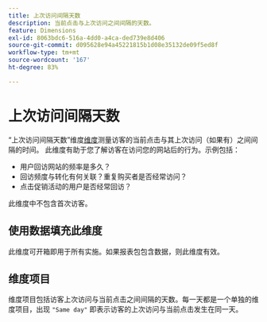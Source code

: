```yaml
---
title: 上次访问间隔天数
description: 当前点击与上次访问之间间隔的天数。
feature: Dimensions
exl-id: 8063bdc6-516a-4dd0-a4ca-ded739e8d406
source-git-commit: d095628e94a45221815b1d08e35132de09f5ed8f
workflow-type: tm+mt
source-wordcount: '167'
ht-degree: 83%

---
```


# 上次访问间隔天数

“上次访问间隔天数”维度[维度](overview.md)测量访客的当前点击与其上次访问（如果有）之间间隔的时间。 此维度有助于您了解访客在访问您的网站后的行为。示例包括：

* 用户回访网站的频率是多久？
* 回访频度与转化有何关联？重复购买者是否经常访问？
* 点击促销活动的用户是否经常回访？

此维度中不包含首次访客。

## 使用数据填充此维度

此维度可开箱即用于所有实施。如果报表包包含数据，则此维度有效。

## 维度项目

维度项目包括访客上次访问与当前点击之间间隔的天数。每一天都是一个单独的维度项目，出现 `"Same day"` 即表示访客的上次访问与当前点击发生在同一天。
